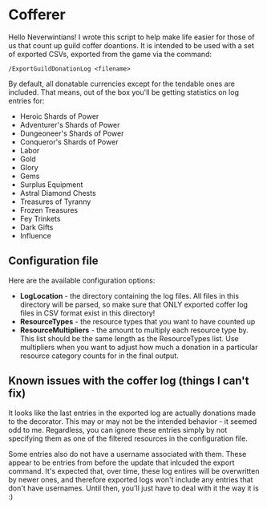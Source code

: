 # Cofferer

Hello Neverwintians!
I wrote this script to help make life easier for those of us that count up guild coffer doantions.
It is intended to be used with a set of exported CSVs, exported from the game via the command:

```
/ExportGuildDonationLog <filename>
```

By default, all donatable currencies except for the tendable ones are included.
That means, out of the box you'll be getting statistics on log entries for:

- Heroic Shards of Power
- Adventurer's Shards of Power
- Dungeoneer's Shards of Power
- Conqueror's Shards of Power
- Labor
- Gold
- Glory
- Gems
- Surplus Equipment
- Astral Diamond Chests
- Treasures of Tyranny
- Frozen Treasures
- Fey Trinkets
- Dark Gifts
- Influence

## Configuration file
Here are the available configuration options:

- **LogLocation** - the directory containing the log files. All files in this directory will be parsed, so make sure that ONLY exported coffer log files in CSV format exist in this directory!
- **ResourceTypes** - the resource types that you want to have counted up
- **ResourceMultipliers** - the amount to multiply each resource type by. This list should be the same length as the ResourceTypes list. Use multipliers when you want to adjust how much a donation in a particular resource category counts for in the final output.

## Known issues with the coffer log (things I can't fix)
It looks like the last entries in the exported log are actually donations made to the decorator.
This may or may not be the intended behavior - it seemed odd to me.
Regardless, you can ignore these entries simply by not specifying them as one of the filtered resources in the configuration file.

Some entries also do not have a username associated with them.
These appear to be entries from before the update that inlcuded the export command.
It's expected that, over time, these log entires will be overwritten by newer ones, and therefore exported logs won't include any entries that don't have usernames.
Until then, you'll just have to deal with it the way it is :)
